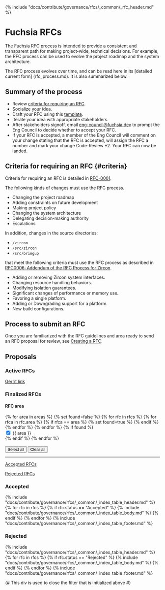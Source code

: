 {% include "docs/contribute/governance/rfcs/_common/_rfc_header.md" %}

# Fuchsia RFCs

The Fuchsia RFC process is intended to provide a consistent and transparent path
for making project-wide, technical decisions. For example, the RFC process can
be used to evolve the project roadmap and the system architecture.

The RFC process evolves over time, and can be read here in its [detailed current form]
(rfc_process.md). It is also summarized below.

## Summary of the process

- Review [criteria for requiring an RFC](#criteria).
- Socialize your idea.
- Draft your RFC using this [template](TEMPLATE.md).
- Iterate your idea with appropriate stakeholders.
- After stakeholders signoff, email <eng-council@fuchsia.dev> to prompt the Eng
  Council to decide whether to accept your RFC.
- If your RFC is accepted, a member of the Eng Council will comment on your
  change stating that the RFC is accepted, will assign the RFC a number and
  mark your change Code-Review +2. Your RFC can now be landed.

## Criteria for requiring an RFC {#criteria}

Criteria for requiring an RFC is detailed in [RFC-0001](0001_rfc_process.md).

The following kinds of changes must use the RFC process.

- Changing the project roadmap
- Adding constraints on future development
- Making project policy
- Changing the system architecture
- Delegating decision-making authority
- Escalations

In addition, changes in the source directories:

- `/zircon`
- `/src/zircon`
- `/src/bringup`

that meet the following criteria must use the RFC process as described in
[RFC0006: Addendum of the RFC Process for Zircon](0006_addendum_to_rfc_process_for_zircon.md).

- Adding or removing Zircon system interfaces.
- Changing resource handling behaviors.
- Modifying isolation guarantees.
- Significant changes of performance or memory use.
- Favoring a single platform.
- Adding or Downgrading support for a platform.
- New build configurations.

## Process to submit an RFC

Once you are familiarized with the RFC guidelines and area ready to send
an RFC proposal for review, see [Creating a RFC](create_rfc.md).

## Proposals

### Active RFCs

[Gerrit link](https://fuchsia-review.googlesource.com/q/dir:docs/contribute/governance/rfcs+is:open)

### Finalized RFCs

<div class="form-checkbox">
<devsite-expandable id="rfc-area">
  <h4 class="showalways">RFC area</h4>
<form id="filter-checkboxes-reset">
  {% for area in areas %}
    {% set found=false %}
    {% for rfc in rfcs %}
        {% for rfca in rfc.area %}
          {% if rfca == area %}
            {% set found=true %}
          {% endif %}
        {% endfor %}
    {% endfor %}
    {% if found %}
      <div class="checkbox-div">
        <input type="checkbox" id="checkbox-reset-{{ area|replace(" ", "-") }}" checked>
        <label for="checkbox-reset-{{ area|replace(" ", "-") }}">{{ area }}</label>
      </div>
    {% endif %}
  {% endfor %}
  <br>
  <br>
  <button class="select-all">Select all</button>
  <button class="clear-all">Clear all</button>
  <hr>
  <div class="see-rfcs">
    <div class="rfc-left">
      <p><a href="#accepted-rfc">Accepted RFCs</a></p>
    </div>
    <div class="rfc-right">
      <p><a href="#rejected-rfc">Rejected RFCs</a></p>
    </div>
  </div>
</form>
</devsite-expandable>

<a name="accepted-rfc"><h3 class="hide-from-toc">Accepted</h3></a>
{% include "docs/contribute/governance/rfcs/_common/_index_table_header.md" %}
{% for rfc in rfcs %}
    {% if rfc.status == "Accepted" %}
        {% include "docs/contribute/governance/rfcs/_common/_index_table_body.md" %}
    {% endif %}
{% endfor %}
{% include "docs/contribute/governance/rfcs/_common/_index_table_footer.md" %}

<a name="rejected-rfc"><h3 class="hide-from-toc">Rejected</h3></a>
{% include "docs/contribute/governance/rfcs/_common/_index_table_header.md" %}
{% for rfc in rfcs %}
    {% if rfc.status == "Rejected" %}
        {% include "docs/contribute/governance/rfcs/_common/_index_table_body.md" %}
    {% endif %}
{% endfor %}
{% include "docs/contribute/governance/rfcs/_common/_index_table_footer.md" %}

{# This div is used to close the filter that is initialized above #}
</div>
